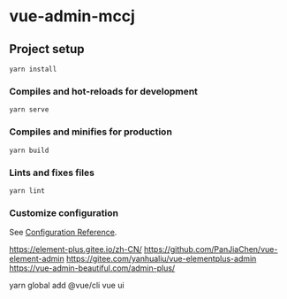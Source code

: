 # vue-admin-mccj

## Project setup
```
yarn install
```

### Compiles and hot-reloads for development
```
yarn serve
```

### Compiles and minifies for production
```
yarn build
```

### Lints and fixes files
```
yarn lint
```

### Customize configuration
See [Configuration Reference](https://cli.vuejs.org/config/).


https://element-plus.gitee.io/zh-CN/
https://github.com/PanJiaChen/vue-element-admin
https://gitee.com/yanhualiu/vue-elementplus-admin
https://vue-admin-beautiful.com/admin-plus/



yarn global add @vue/cli
vue ui
